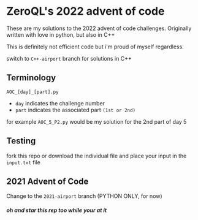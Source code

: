 # ZeroQL's 2022 advent of code

These are my solutions to the 2022 advent of code challenges. Originally written with love in python, but also in C++

This is definitely not efficient code but i'm proud of myself regardless.

switch to ``C++-airport`` branch for solutions in C++

## Terminology
```AOC_[day]_[part].py```
- ``day`` indicates the challenge number
- ``part`` indicates the associated part ``(1st or 2nd)``

for example ``AOC_5_P2.py`` would be my solution for the 2nd part of day 5

##  Testing

fork this repo or download the individual file and
place your input in the ``input.txt`` file

## 2021 Advent of Code

Change to the ``2021-airport`` branch (PYTHON ONLY, for now)

##### oh and star this rep too while your at it
